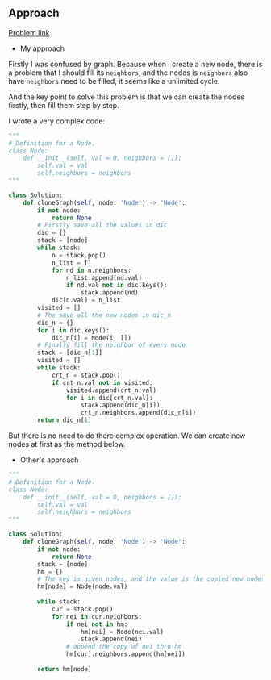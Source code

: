 ## Approach

[Problem link](https://leetcode.com/problems/clone-graph/)

- My approach

Firstly I was confused by graph. Because when I create a new node, there is a problem that I should fill its `neighbors`, and the nodes 
is `neighbors` also have `neighbors` need to be filled, it seems like a unlimited cycle.

And the key point to solve this problem is that we can create the nodes firstly, then fill them step by step.

I wrote a very complex code:

```python
"""
# Definition for a Node.
class Node:
    def __init__(self, val = 0, neighbors = []):
        self.val = val
        self.neighbors = neighbors
"""

class Solution:
    def cloneGraph(self, node: 'Node') -> 'Node':
        if not node:
            return None
        # Firstly save all the values in dic
        dic = {}
        stack = [node]
        while stack:
            n = stack.pop()
            n_list = []
            for nd in n.neighbors:
                n_list.append(nd.val)
                if nd.val not in dic.keys():
                    stack.append(nd)
            dic[n.val] = n_list
        visited = []
        # The save all the new nodes in dic_n
        dic_n = {}
        for i in dic.keys():
            dic_n[i] = Node(i, [])
        # Finally fill the neighbor of every node
        stack = [dic_n[1]]
        visited = []
        while stack:
            crt_n = stack.pop()
            if crt_n.val not in visited:
                visited.append(crt_n.val)
                for i in dic[crt_n.val]:
                    stack.append(dic_n[i])
                    crt_n.neighbors.append(dic_n[i])
        return dic_n[1]
```

But there is no need to do there complex operation. We can create new nodes at first as the method below.

- Other's approach

```python
"""
# Definition for a Node.
class Node:
    def __init__(self, val = 0, neighbors = []):
        self.val = val
        self.neighbors = neighbors
"""

class Solution:
    def cloneGraph(self, node: 'Node') -> 'Node':
        if not node:
            return None    
        stack = [node]
        hm = {}
        # The key is given nodes, and the value is the copied new nodes
        hm[node] = Node(node.val)
        
        while stack:
            cur = stack.pop()      
            for nei in cur.neighbors:         
                if nei not in hm:
                    hm[nei] = Node(nei.val)    
                    stack.append(nei)             
                # append the copy of nei thru hm
                hm[cur].neighbors.append(hm[nei])
            
        return hm[node]
```
